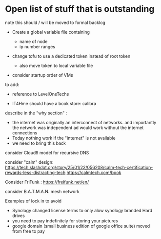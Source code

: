 # Open list of stuff that is outstanding

note this should / will be moved to formal backlog


- Create a global variable file containing
  - name of node
  - ip number ranges

- change tofu to use a dedicated token instead of root token
  - also move token to local variable file

- consider startup order of VMs


to add:

- reference to LevelOneTechs

- IT4Hme should have a book store: calibra

describe in the "why section" : 

- the internet was originally an interconnect of networks. and importantly the network was independent ad would work without the internet connections
- Today nothing work if the "internet" is not available
- we need to bring this back


consider Cloud9 model for recursive DNS

consider "calm" design:
https://tech.slashdot.org/story/25/01/22/056208/calm-tech-certification-rewards-less-distracting-tech
https://calmtech.com/book

Consider FriFunk : https://freifunk.net/en/

consider B.A.T.M.A.N. mesh network

Examples of lock in to avoid
- Synology changed license terms to only alow synology branded Hard drives
- you need to pay indefinitely for storing your pictures
- google domain (small business edition of google office suite) moved from free to pay